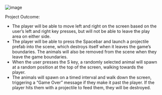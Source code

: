 ![image](https://user-images.githubusercontent.com/29371222/183743694-03532756-0aa6-4286-896c-b8d424448d56.png)

Project Outcome:

* The player will be able to move left and right on the screen based on the user’s left and right key presses, but will not be able to leave the play area on either side.
* The player will be able to press the Spacebar and launch a projectile prefab into the scene, which destroys itself when it leaves the game’s boundaries. The animals will also be removed from the scene when they leave the game boundaries.
* When the user presses the S key, a randomly selected animal will spawn at a random position at the top of the screen, walking towards the player.
* The animals will spawn on a timed interval and walk down the screen, triggering a “Game Over” message if they make it past the player. If the player hits them with a projectile to feed them, they will be destroyed.
